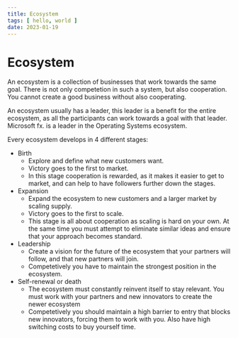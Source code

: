 ```yaml
---
title: Ecosystem
tags: [ hello, world ]
date: 2023-01-19
---
```


# Ecosystem
An ecosystem is a collection of businesses that work towards the same goal. There is not only competetion in such a system, but also cooperation. You cannot create a good business without also cooperating.

An ecosystem usually has a leader, this leader is a benefit for the entire ecosystem, as all the participants can work towards a goal with that leader. Microsoft fx. is a leader in the Operating Systems ecosystem.

Every ecosystem develops in 4 different stages:

- Birth
  - Explore and define what new customers want.
  - Victory goes to the first to market.
  - In this stage cooperation is rewarded, as it makes it easier to get to market, and can help to have followers further down the stages.
- Expansion
  - Expand the ecosystem to new customers and a larger market by scaling supply.
  - Victory goes to the first to scale.
  - This stage is all about cooperation as scaling is hard on your own. At the same time you must attempt to eliminate similar ideas and ensure that your approach becomes standard.
- Leadership
  - Create a vision for the future of the ecosystem that your partners will follow, and that new partners will join.
  - Competetively you have to maintain the strongest position in the ecosystem.
- Self-renewal or death
  - The ecosystem must constantly reinvent itself to stay relevant. You must work with your partners and new innovators to create the newer ecosystem
  - Competetively you should maintain a high barrier to entry that blocks new innovators, forcing them to work with you. Also have high switching costs to buy yourself time.
